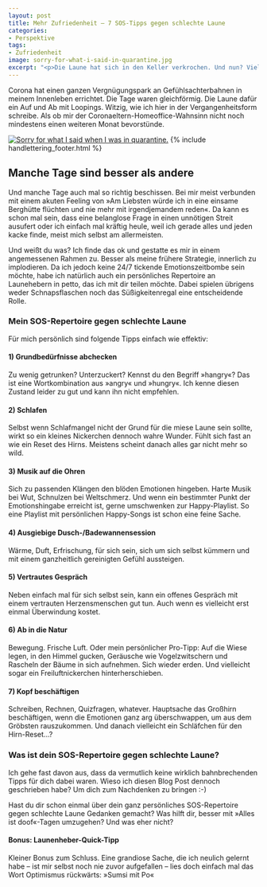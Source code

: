 ```yaml
---
layout: post
title: Mehr Zufriedenheit – 7 SOS-Tipps gegen schlechte Laune
categories:
- Perspektive
tags:
- Zufriedenheit
image: sorry-for-what-i-said-in-quarantine.jpg
excerpt: "<p>Die Laune hat sich in den Keller verkrochen. Und nun? Vielleicht kannst du sie mit diesen Tipps aus dem Keller locken.</p>"
---
```


Corona hat einen ganzen Vergnügungspark an Gefühlsachterbahnen in meinem
Innenleben errichtet. Die Tage waren gleichförmig. Die Laune dafür ein Auf und
Ab mit Loopings. Witzig, wie ich hier in der Vergangenheitsform schreibe. Als ob
mir der Coronaeltern-Homeoffice-Wahnsinn nicht noch mindestens einen weiteren
Monat bevorstünde.

[![Sorry for what I said when I was in quarantine.]({{site.baseurl}}/assets/img/posts/sorry-for-what-i-said-in-quarantine.jpg)]({{site.baseurl}}/assets/img/posts/sorry-for-what-i-said-in-quarantine.jpg)
{% include handlettering_footer.html %}

## Manche Tage sind besser als andere

Und manche Tage auch mal so richtig beschissen. Bei mir meist verbunden mit
einem akuten Feeling von »Am Liebsten würde ich in eine einsame Berghütte
flüchten und nie mehr mit irgendjemandem reden«. Da kann es schon mal sein, dass
eine belanglose Frage in einen unnötigen Streit ausufert oder ich einfach mal
kräftig heule, weil ich gerade alles und jeden kacke finde, meist mich selbst am
allermeisten.

Und weißt du was? Ich finde das ok und gestatte es mir in einem angemessenen
Rahmen zu. Besser als meine frühere Strategie, innerlich zu implodieren. Da ich
jedoch keine 24/7 tickende Emotionszeitbombe sein möchte, habe ich natürlich
auch ein persönliches Repertoire an Launehebern in petto, das ich mit dir teilen
möchte. Dabei spielen übrigens weder Schnapsflaschen noch das Süßigkeitenregal
eine entscheidende Rolle.

### Mein SOS-Repertoire gegen schlechte Laune

Für mich persönlich sind folgende Tipps einfach wie effektiv:

#### 1) Grundbedürfnisse abchecken

Zu wenig getrunken? Unterzuckert? Kennst du den Begriff »hangry«? Das ist eine
Wortkombination aus »angry« und »hungry«. Ich kenne diesen Zustand leider zu gut
und kann ihn nicht empfehlen.

#### 2) Schlafen

Selbst wenn Schlafmangel nicht der Grund für die miese Laune sein sollte, wirkt
so ein kleines Nickerchen dennoch wahre Wunder. Fühlt sich fast an wie ein Reset
des Hirns. Meistens scheint danach alles gar nicht mehr so wild.

#### 3) Musik auf die Ohren

Sich zu passenden Klängen den blöden Emotionen hingeben. Harte Musik bei Wut,
Schnulzen bei Weltschmerz. Und wenn ein bestimmter Punkt der Emotionshingabe
erreicht ist, gerne umschwenken zur Happy-Playlist. So eine Playlist mit
persönlichen Happy-Songs ist schon eine feine Sache.

#### 4) Ausgiebige Dusch-/Badewannensession

Wärme, Duft, Erfrischung, für sich sein, sich um sich selbst kümmern und mit
einem ganzheitlich gereinigten Gefühl aussteigen.

#### 5) Vertrautes Gespräch

Neben einfach mal für sich selbst sein, kann ein offenes Gespräch mit einem
vertrauten Herzensmenschen gut tun. Auch wenn es vielleicht erst einmal
Überwindung kostet.

#### 6) Ab in die Natur

Bewegung. Frische Luft. Oder mein persönlicher Pro-Tipp: Auf die Wiese legen, in
den Himmel gucken, Geräusche wie Vogelzwitschern und Rascheln der Bäume in sich
aufnehmen. Sich wieder erden. Und vielleicht sogar ein Freiluftnickerchen
hinterherschieben.

#### 7) Kopf beschäftigen

Schreiben, Rechnen, Quizfragen, whatever. Hauptsache das Großhirn beschäftigen,
wenn die Emotionen ganz arg überschwappen, um aus dem Gröbsten rauszukommen. Und
danach vielleicht ein Schläfchen für den Hirn-Reset...?

### Was ist dein SOS-Repertoire gegen schlechte Laune?

Ich gehe fast davon aus, dass da vermutlich keine wirklich bahnbrechenden Tipps
für dich dabei waren. Wieso ich diesen Blog Post dennoch geschrieben habe? Um
dich zum Nachdenken zu bringen :-)

Hast du dir schon einmal über dein ganz persönliches SOS-Repertoire gegen
schlechte Laune Gedanken gemacht? Was hilft dir, besser mit »Alles ist
doof«-Tagen umzugehen? Und was eher nicht?

#### Bonus: Launenheber-Quick-Tipp

Kleiner Bonus zum Schluss. Eine grandiose Sache, die ich neulich gelernt habe –
ist mir selbst noch nie zuvor aufgefallen – lies doch einfach mal das Wort
Optimismus rückwärts: »Sumsi mit Po«
